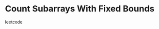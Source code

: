 Count Subarrays With Fixed Bounds
=================================
[leetcode](https://leetcode.com/problems/count-subarrays-with-fixed-bounds)
